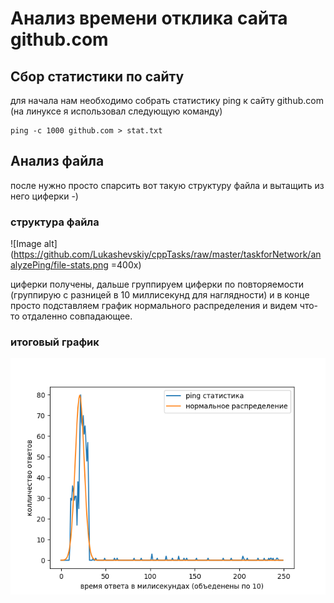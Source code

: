 # Анализ времени отклика сайта github.com 

## Сбор статистики по сайту
для начала нам необходимо собрать статистику ping к сайту github.com
(на линуксе я использовал следующую команду)

```
ping -c 1000 github.com > stat.txt
```
## Анализ файла
после нужно просто спарсить вот такую структуру файла и вытащить из него циферки  -)

### структура файла
![Image alt](https://github.com/Lukashevskiy/cppTasks/raw/master/taskforNetwork/analyzePing/file-stats.png =400x)

циферки получены, дальше группируем циферки по повторяемости (группирую с разницей в 10 миллисекунд для наглядности)
и в конце просто подставляем график нормального распределения и видем что-то отдаленно совпадающее.

### итоговый график
![Image alt](https://github.com/Lukashevskiy/cppTasks/raw/master/taskforNetwork/analyzePing/graph.png)
